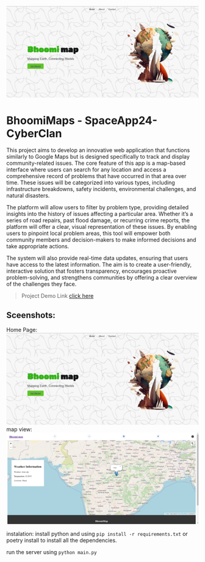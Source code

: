 ![alt text](Image/image1.png)
# BhoomiMaps - SpaceApp24-CyberClan
This project aims to develop an innovative web application that functions similarly to Google Maps but is designed specifically to track and display community-related issues. The core feature of this app is a map-based interface where users can search for any location and access a comprehensive record of problems that have occurred in that area over time. These issues will be categorized into various types, including infrastructure breakdowns, safety incidents, environmental challenges, and natural disasters.

The platform will allow users to filter by problem type, providing detailed insights into the history of issues affecting a particular area. Whether it’s a series of road repairs, past flood damage, or recurring crime reports, the platform will offer a clear, visual representation of these issues. By enabling users to pinpoint local problem areas, this tool will empower both community members and decision-makers to make informed decisions and take appropriate actions.

The system will also provide real-time data updates, ensuring that users have access to the latest information. The aim is to create a user-friendly, interactive solution that fosters transparency, encourages proactive problem-solving, and strengthens communities by offering a clear overview of the challenges they face.

> Project Demo Link [click here](https://drive.google.com/file/d/1va_xRSW-t9qvGJKc5uu3DwMlShPGhDgb/view?usp=sharing)

## Sceenshots:
Home Page:
![alt text](Image/image1.png)
map view:
![alt text](<Image/Screenshot 2024-10-06 214636.png>)

instalation:
install python and using `pip install -r requirements.txt` or poetry install to install all the dependencies.

run the server using `python main.py `